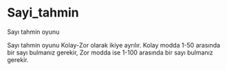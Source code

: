 # Sayi_tahmin
Sayı tahmin oyunu

Sayı tahmin oyunu Kolay-Zor olarak ikiye ayrılır.
Kolay modda 1-50 arasında bir sayı bulmanız gerekir, Zor modda ise 1-100 arasında bir sayı bulmanız gerekir.

